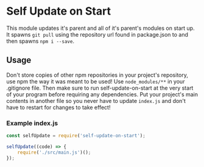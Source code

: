 # Self Update on Start
This module updates it's parent and all of it's parent's modules on start up.  It spawns `git pull` using the repository url found in package.json to and then spawns `npm i --save`.
## Usage
Don't store copies of other npm repositories in your project's repository, use npm the way it was meant to be used!  Use `node_modules/**` in your .gitignore file.  Then make sure to run self-update-on-start at the very start of your program before requiring any dependencies.  Put your project's main contents in another file so you never have to update `index.js` and don't have to restart for changes to take effect!
### Example index.js
```javascript
const selfUpdate = require('self-update-on-start');

selfUpdate((code) => {
	require('./src/main.js')();
});
```

